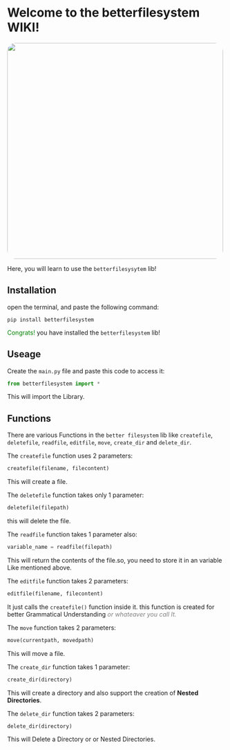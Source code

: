 # **Welcome to the betterfilesystem WIKI!**
<img src="https://i.imgur.com/lEHFOv7.png" width="500px" style="border-radius: 20px;">

Here, you will learn to use the `betterfilesysytem` lib!

## Installation
open the terminal, and paste the following command:
```terminal
pip install betterfilesystem
```
<span style="color: green;">Congrats!</span> you have installed the `betterfilesystem` lib!

## Useage
Create the `main.py` file and paste this code to access it:
```python
from betterfilesystem import *
```
This will import the Library.

## Functions
There are various Functions in the `better filesystem` lib like `createfile`,  `deletefile`, `readfile`, `editfile`, `move`, `create_dir` and `delete_dir`.

The `createfile` function uses 2 parameters:
```python
createfile(filename, filecontent)
```
This will create a file.

The `deletefile` function takes only 1 parameter:
```python
deletefile(filepath)
```
this will delete the file.

The `readfile` function takes 1 parameter also:
```python
variable_name = readfile(filepath)
```
This will return the contents of the file.so, you need to store it in an variable Like mentioned above.

The `editfile` function takes 2 parameters:
```python
editfile(filename, filecontent)
```
It just calls the `createfile()` function inside it. this function is created for better Grammatical Understanding <span style="color: grey;">*or whateaver you call It.*</span>

The `move` function takes 2 parameters:
```python
move(currentpath, movedpath)
```
This will move a file.

The `create_dir` function takes 1 parameter:
```python
create_dir(directory)
```
This will create a directory and also support the creation of **Nested Directories**.

The `delete_dir` function takes 2 parameters:
```python
delete_dir(directory)
```
This will Delete a Directory or or Nested Directories.